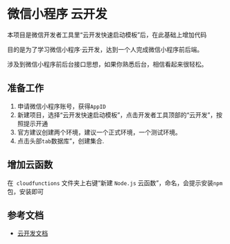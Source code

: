 # 微信小程序 云开发

本项目是微信开发者工具里“云开发快速启动模板”后，在此基础上增加代码


目的是为了学习微信小程序·云开发，达到一个人完成微信小程序前后端。

涉及到微信小程序前后台接口思想，如果你熟悉后台，相信看起来很轻松。

## 准备工作

1. 申请微信小程序账号，获得`AppID`
2. 新建项目，选择“云开发快速启动模板”，点击开发者工具顶部的“云开发”，按照提示开通
3. 官方建议创建两个环境，建议一个正式环境，一个测试环境。
4. 点击头部`tab`数据库”，创建集合.

## 增加云函数

在` cloudfunctions` 文件夹上右键“新建 `Node.js` 云函数”，命名，会提示安装`npm`包，安装即可

## 参考文档

- [云开发文档](https://developers.weixin.qq.com/miniprogram/dev/wxcloud/basis/getting-started.html)

